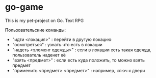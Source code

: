 # go-game
This is my pet-project on Go. Text RPG

Пользовательские команды:
- "идти <локация>" : перейти в другую локацию
- "осмотреться" : узнать что есть в локации
- "надеть <элемент одежды>" : если в локации есть такая одежда, пользователь наденет её
- "взять <предмет>" : если есть куда положить, то можно взять предмет
- "применить <предмет> <предмет>" : например, ключ к двери

